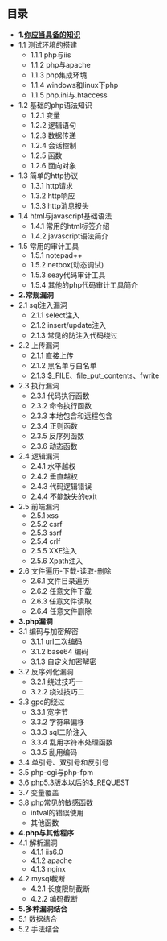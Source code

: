 ## 目录 ##

- **1.[你应当具备的知识](1.0.md)** 
 - 1.1 测试环境的搭建
     - 1.1.1 php与iis
     - 1.1.2 php与apache
     - 1.1.3 php集成环境
     - 1.1.4 windows和linux下php
     - 1.1.5 php.ini与.htaccess
 - 1.2 基础的php语法知识
     - 1.2.1 变量
     - 1.2.2 逻辑语句
     - 1.2.3 数据传递
     - 1.2.4 会话控制
     - 1.2.5 函数
     - 1.2.6 面向对象
 - 1.3 简单的http协议
     - 1.3.1 http请求
     - 1.3.2 http响应
     - 1.3.3 http消息报头
 - 1.4 html与javascript基础语法
     - 1.4.1 常用的html标签介绍
     - 1.4.2 javascript语法简介
 - 1.5 常用的审计工具
     - 1.5.1 notepad++
     - 1.5.2 netbox(动态调试)
     - 1.5.3 seay代码审计工具
     - 1.5.4 其他的php代码审计工具简介
- **2.常规漏洞**
 - 2.1 sql注入漏洞
     - 2.1.1 select注入
     - 2.1.2 insert/update注入
     - 2.1.3 常见的防注入代码绕过
 - 2.2 上传漏洞
     - 2.1.1 直接上传
     - 2.1.2 黑名单与白名单
     - 2.1.3 $_FILE、file_put_contents、fwrite
 - 2.3 执行漏洞
     - 2.3.1 代码执行函数
     - 2.3.2 命令执行函数
     - 2.3.3 本地包含和远程包含
     - 2.3.4 正则函数
     - 2.3.5 反序列函数
     - 2.3.6 动态函数
 - 2.4 逻辑漏洞
     - 2.4.1 水平越权
     - 2.4.2 垂直越权
     - 2.4.3 代码逻辑错误
     - 2.4.4 不能缺失的exit
 - 2.5 前端漏洞
     - 2.5.1 xss
     - 2.5.2 csrf
     - 2.5.3 ssrf
     - 2.5.4 crlf
     - 2.5.5 XXE注入
     - 2.5.6 Xpath注入
 - 2.6 文件遍历-下载-读取-删除
 	 - 2.6.1 文件目录遍历
 	 - 2.6.2 任意文件下载
 	 - 2.6.3 任意文件读取
 	 - 2.6.4 任意文件删除
- **3.php漏洞**
 - 3.1 编码与加密解密
     - 3.1.1 url二次编码
     - 3.1.2 base64 编码
     - 3.1.3 自定义加密解密
 - 3.2 反序列化漏洞
     - 3.2.1 绕过技巧一
     - 3.2.2 绕过技巧二
 - 3.3 gpc的绕过
     - 3.3.1 宽字节
     - 3.3.2 字符串偏移
     - 3.3.3 sql二阶注入
     - 3.3.4 乱用字符串处理函数
     - 3.3.5 乱用编码
 - 3.4 单引号、双引号和反引号
 - 3.5 php-cgi与php-fpm
 - 3.6 php5.3版本以后的$_REQUEST
 - 3.7 变量覆盖
 - 3.8 php常见的敏感函数
	 - intval的错误使用
	 - 其他函数
- **4.php与其他程序**
 - 4.1 解析漏洞
     - 4.1.1 iis6.0
     - 4.1.2 apache
     - 4.1.3 nginx
 - 4.2 mysql截断
     - 4.2.1 长度限制截断
     - 4.2.2 编码截断
- **5.多种漏洞结合**
 - 5.1 数据结合
 - 5.2 手法结合
